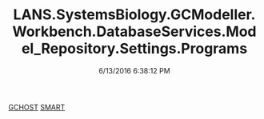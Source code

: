 ﻿---
title: LANS.SystemsBiology.GCModeller.Workbench.DatabaseServices.Model_Repository.Settings.Programs
date: 6/13/2016 6:38:12 PM
---

[GCHOST](T-LANS.SystemsBiology.GCModeller.Workbench.DatabaseServices.Model_Repository.Settings.Programs.GCHOST.html)
[SMART](T-LANS.SystemsBiology.GCModeller.Workbench.DatabaseServices.Model_Repository.Settings.Programs.SMART.html)
